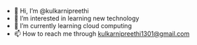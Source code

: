 - 👋 Hi, I’m @kulkarnipreethi
- 👀 I’m interested in learning new technology
- 🌱 I’m currently learning cloud computing
- 📫 How to reach me through kulkarnipreethi1301@gmail.com

<!---
kulkarnipreethi/kulkarnipreethi is a ✨ special ✨ repository because its `README.md` (this file) appears on your GitHub profile.
You can click the Preview link to take a look at your changes.
--->
